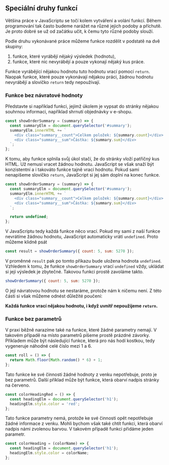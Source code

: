 ## Speciální druhy funkcí

Většina práce v JavaScriptu se točí kolem vytváření a volání funkcí. Během programování tak často budeme narážet na různé jejich podoby a příchutě. Je proto dobré se už od začátku učit, k čemu tyto různé podoby slouží.

Podle druhu vykonávané práce můžeme funkce rozdělit v podstatě na dvě skupiny:

1. funkce, které vyrábějí nějaký výsledek (hodnotu),
1. funkce, které nic nevyrábějí a pouze vykonají nějaký kus práce.

Funkce vyrábějící nějakou hodnotu tuto hodnotu vrací pomocí `return`. Naopak funkce, které pouze vykonávají nějakou práci, žádnou hodnotu nevyrábějí a slovíčko `return` tedy nepoužívají.

### Funkce bez návratové hodnoty

Představte si například funkci, jejímž úkolem je vypsat do stránky nějakou souhrnou informaci, například shrnutí objednávky v e-shopu.

```js
const showOrderSummary = (summary) => {
  const summaryElm = document.querySelector('#summary');
  summaryElm.innerHTML += `
    <div class="summary__count">Celkem položek: ${summary.count}</div>
    <div class="summary__sum">Částka: ${summary.sum}</div>
  `;
};
```

K tomu, aby funkce splnila svůj úkol stačí, že do stránky vloží patřičný kus HTML. Už nemusí vracet žádnou hodnotu. JavaScript se však snaží být konzistentní a i takováto funkce tajně vrací hodnotu. Pokud sami nenapíšeme slovíčko `return`, JavaScript si jej sám doplní na konec funkce.

```js
const showOrderSummary = (summary) => {
  const summaryElm = document.querySelector('#summary');
  summaryElm.innerHTML += `
    <div class="summary__count">Celkem položek: ${summary.count}</div>
    <div class="summary__sum">Částka: ${summary.sum}</div>
  `;

  return undefined;
};
```

V JavaScriptu tedy každá funkce něco vrací. Pokud my sami z naší funkce nevrátíme žádnou hodnotu, JavaScript automaticky vrátí `undefined`. Proto můžeme klidně psát

```js
const result = showOrderSummary({ count: 5, sum: 5270 });
```

V proměnné `result` pak po tomto příkazu bude uložena hodnota `undefined`. Vzhledem k tomu, že funkce `showOrderSummary` vrací `undefined` vždy, ukládat si její výsledek je zbytečné. Takovou funkci prostě zavoláme takto.

```js
showOrderSummary({ count: 5, sum: 5270 });
```

O její návratovou hodnotu se nestaráme, protože nám k ničemu není. Z této části si však můžeme odnést důležité poučení:

**Každá funkce vrací nějakou hodnotu, i když uvnitř nepoužijeme `return`.**

### Funkce bez parametrů

V praxi běžně narazíme také na funkce, které žádné parametry nemají. V takovém případě na místo parametrů píšeme prostě prázdné závorky. Příkladem může být následující funkce, která pro nás hodí kostkou, tedy vygeneruje náhodné celé číslo mezi 1 a 6.

```js
const roll = () => {
  return Math.floor(Math.random() * 6) + 1;
};
```

Tato funkce ke své činnosti žádné hodnoty z venku nepotřebuje, proto je bez parametrů. Další příklad může být funkce, která obarví nadpis stránky na červeno.

```js
const colorHeadingRed = () => {
  const headingElm = document.querySelector('h1');
  headingElm.style.color = 'red';
};
```

Tato funkce parametry nemá, protože ke své činnosti opět nepotřebuje žádné informace z venku. Mohli bychom však také chtít funkci, která obarví nadpis námi zvolenou barvou. V takovém případě funkci přidáme jeden parametr.

```js
const colorHeading = (colorName) => {
  const headingElm = document.querySelector('h1');
  headingElm.style.color = colorName;
};
```
